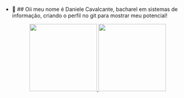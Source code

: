 - 👋 ## Oii meu nome é Daniele Cavalcante, bacharel em sistemas de informação, criando o perfil no git para mostrar meu potencial!
<div align="center">
  <a href="https://github.com/Danielecavalcante">
  <img height="180em" src="https://github-readme-stats.vercel.app/apiusername=Danielecavalcante&show_icons=true&theme=dracula&include_all_commits=true&count_private=true"/>
  <img height="180em" src="https://github-readme-stats.vercel.app/api/top-langs/?username=Danielecavalcante&layout=compact&langs_count=7&theme=dracula"/>
</div>
       
